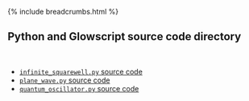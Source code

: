 {% include breadcrumbs.html %}

## Python and Glowscript source code directory
<div class="header_line"><br/></div>

- [`infinite_squarewell.py` source code](infinite_squarewell.py)
- [`plane_wave.py` source code](plane_wave.py)
- [`quantum_oscillator.py` source code](quantum_oscillator.py)


